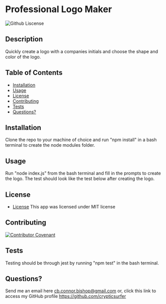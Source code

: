 # Professional Logo Maker
  ![Github Liscense](https://img.shields.io/badge/license-MIT-green.svg)
  ## Description
Quickly create a logo with a companies initials and choose the shape and color of the logo.
  ## Table of Contents
  - [Installation](#installation)
  - [Usage](#usage)
  - [License](#license)
  - [Contributing](#contributing)
  - [Tests](#tests)
  - [Questions?](#questions)
  ## Installation
Clone the repo to your machine of choice and run "npm install" in a bash terminal to create the node modules folder.
  ## Usage
Run "node index.js" from the bash terminal and fill in the prompts to create the logo. The test should look like the test below after creating the logo.
  ## License
  * [License](https://opensource.org/license/mit/)
  This app was licensed under MIT license
  ## Contributing
  
  [![Contributor Covenant](https://img.shields.io/badge/Contributor%20Covenant-2.1-4baaaa.svg)](./assets/code_of_conduct.md)
  ## Tests
Testing should be through jest by running "npm test" in the bash terminal.
  ## Questions?
  Send me an email here cb.connor.bishop@gmail.com or, click this link to access my GitHub profile https://github.com/crypticsurfer

